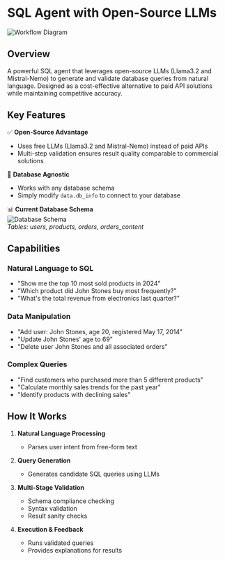 # SQL Agent with Open-Source LLMs

![Workflow Diagram](https://github.com/user-attachments/assets/73f2f651-c93f-48c3-970a-686b574f1103)

## Overview

A powerful SQL agent that leverages open-source LLMs (Llama3.2 and Mistral-Nemo) to generate and validate database queries from natural language. Designed as a cost-effective alternative to paid API solutions while maintaining competitive accuracy.

## Key Features

✅ **Open-Source Advantage**  
- Uses free LLMs (Llama3.2 and Mistral-Nemo) instead of paid APIs  
- Multi-step validation ensures result quality comparable to commercial solutions  

🔌 **Database Agnostic**  
- Works with any database schema  
- Simply modify `data.db_info` to connect to your database  

📊 **Current Database Schema**  
![Database Schema](https://github.com/user-attachments/assets/9059a84c-5256-4768-ab8e-1fa0c352de93)  
*Tables: users, products, orders, orders_content*

## Capabilities

### Natural Language to SQL
- "Show me the top 10 most sold products in 2024"
- "Which product did John Stones buy most frequently?"
- "What's the total revenue from electronics last quarter?"

### Data Manipulation
- "Add user: John Stones, age 20, registered May 17, 2014"
- "Update John Stones' age to 69"
- "Delete user John Stones and all associated orders"

### Complex Queries
- "Find customers who purchased more than 5 different products"
- "Calculate monthly sales trends for the past year"
- "Identify products with declining sales"

## How It Works

1. **Natural Language Processing**  
   - Parses user intent from free-form text

2. **Query Generation**  
   - Generates candidate SQL queries using LLMs

3. **Multi-Stage Validation**  
   - Schema compliance checking  
   - Syntax validation  
   - Result sanity checks  

4. **Execution & Feedback**  
   - Runs validated queries  
   - Provides explanations for results  
